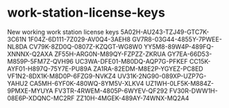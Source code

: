 # work-station-license-keys
New working work station license keys
5A02H-AU243-TZJ49-GTC7K-3C61N
1F04Z-6D111-7Z029-AV0Q4-3AEH8
GV7R8-03G44-4855Y-7PWEE-NL8DA
CV79K-8ZD0Q-0807Z-KZQGT-WG8W0
YY5M8-89W4P-489FQ-XNNNX-Q2AXA
ZF55H-ARG0N-M89QY-FZPZZ-ZKRUA
GY7EA-66D53-M859P-5FM7Z-QVH96
UC3WA-DFE01-M80DQ-AQP7G-PFKEF
CC15K-AYF01-H897Q-75Y7E-PU89A
ZA1RA-82EDM-M8E2P-YGYEZ-PC8ED
VF1N2-8DX1K-M8D0P-6FZG9-NVKZ4
UV31K-2NG90-089XP-UZP7G-YAHU2
CA5MH-6YF0K-480WQ-8YM5V-XLKV4
UZ1WH-0LF5K-M884Z-9PMXE-MYUYA
FV3TR-4RWEM-4805P-6WYEV-QF292
FV30R-DWW1H-08E6P-XDQNC-MC2RF
ZZ10H-4MGEK-489AY-74WNX-MQ2A4
